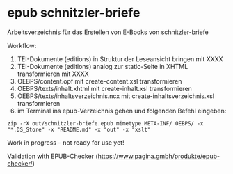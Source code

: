 # epub schnitzler-briefe

Arbeitsverzeichnis für das Erstellen von E-Books von schnitzler-briefe

Workflow: 
1) TEI-Dokumente (editions) in Struktur der Leseansicht bringen mit XXXX
2) TEI-Dokumente (editions) analog zur static-Seite in XHTML transformieren mit XXXX
3) OEBPS/content.opf mit create-content.xsl transformieren
4) OEBPS/texts/inhalt.xhtml mit create-inhalt.xsl transformieren
5) OEBPS/texts/inhaltsverzeichnis.ncx mit create-inhaltsverzeichnis.xsl transformieren
6) im Terminal ins epub-Verzeichnis gehen und folgenden Befehl eingeben:

```
zip -rX out/schnitzler-briefe.epub mimetype META-INF/ OEBPS/ -x "*.DS_Store" -x "README.md" -x "out" -x "xslt"
```

Work in progress – not ready for use yet!

Validation with EPUB-Checker (https://www.pagina.gmbh/produkte/epub-checker/)

